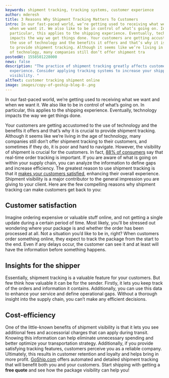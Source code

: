 ```yaml
---
keywords: shipment tracking, tracking systems, customer experience
author: mderesh
title: 3 Reasons Why Shipment Tracking Matters To Customers
intro: In our fast-paced world, we’re getting used to receiving what we want and
  when we want it. We also like to be in control of what’s going on. In
  particular, this applies to the shipping experience. Eventually, technology
  impacts the way we get things done. Your customers are getting accustomed to
  the use of technology and the benefits it offers and that’s why it is crucial
  to provide shipment tracking. Although it seems like we’re living in the age
  of technology, many companies still don’t offer shipment tra
postedAt: 1558501228000
news: false
description: "The practice of shipment tracking greatly affects customer
  experience. Consider applying tracking systems to increase your shipping
  visibility. "
altText: customer tracking shipment online
image: images/copy-of-goship-blog-8-.png
---
```

In our fast-paced world, we’re getting used to receiving what we want and when we want it. We also like to be in control of what’s going on. In particular, this applies to the shipping experience. Eventually, technology impacts the way we get things done. 

Your customers are getting accustomed to the use of technology and the benefits it offers and that’s why it is crucial to provide shipment tracking. Although it seems like we’re living in the age of technology, many companies still don’t offer shipment tracking to their customers, and sometimes if they do, it is poor and hard to navigate. However, the visibility of shipment is crucial for the customers. In fact, [88% of consumers](https://www.dropoff.com/blog/retail-delivery-consumer-survey-shoptalk-2018) say that real-time order tracking is important. If you are aware of what is going on within your supply chain, you can analyze the information to define gaps and increase efficiency. The greatest reason to use shipment tracking is that it [makes your customers satisfied](https://www.goship.com/posts/3-benefits-of-shipment-tracking), enhancing their overall experience. Shipment visibility is a major contributor to the general impression you are giving to your client. Here are the few compelling reasons why shipment tracking can make customers get back to you:

## **Customer satisfaction**

Imagine ordering expensive or valuable stuff online, and not getting a single update during a certain period of time. Most likely, you’ll be stressed out wondering where your package is and whether the order has been processed at all. Not a situation you’d like to be in, right? When customers order something online, they expect to track the package from the start to the end. Even if any delays occur, the customer can see it and at least will have the information before something happens.

## **Insights for the shipper**

Essentially, shipment tracking is a valuable feature for your customers. But few think how valuable it can be for the sender. Firstly, it lets you keep track of the orders and information it contains. Additionally, you can use this data to enhance your service and define operational gaps. Without a thorough insight into the supply chain, you can’t make any efficient decisions.

## **Cost-efficiency**

One of the little-known benefits of shipment visibility is that it lets you see additional fees and accessorial charges that can apply during transit. Knowing this information can help eliminate unnecessary spending and better optimize your transportation strategy. Additionally, if you provide satisfying tracking features, customers perceive you as a reliable company. Ultimately, this results in customer retention and loyalty and helps bring in more profit. [GoShip.com](https://uat.app.goship.com/) offers automated and detailed shipment tracking that will benefit both you and your customers. Start shipping with getting a **free quote** and see how the package visibility can help you!